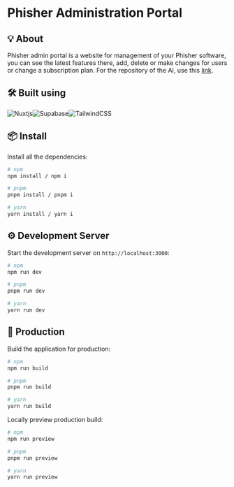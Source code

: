 # Phisher Administration Portal

## 💡 About
Phisher admin portal is a website for management of your Phisher software, you can see the latest features there, add, delete or make changes for users or change a subscription plan. For the repository of the AI, use this <a href="https://github.com/SquareSolutionsSoftware/phisher-azure">link</a>.

## 🛠️ Built using 
![Nuxtjs](https://img.shields.io/badge/Nuxt-002E3B?style=for-the-badge&logo=nuxtdotjs&logoColor=#00DC82)![Supabase](https://img.shields.io/badge/Supabase-3ECF8E?style=for-the-badge&logo=supabase&logoColor=white)![TailwindCSS](https://img.shields.io/badge/tailwindcss-%2338B2AC.svg?style=for-the-badge&logo=tailwind-css&logoColor=white)

## 📦 Install 

Install all the dependencies:

```bash
# npm
npm install / npm i

# pnpm
pnpm install / pnpm i

# yarn
yarn install / yarn i
```

## ⚙️ Development Server 

Start the development server on `http://localhost:3000`:

```bash
# npm
npm run dev

# pnpm
pnpm run dev

# yarn
yarn run dev
```

## 🚀 Production 

Build the application for production:

```bash
# npm
npm run build

# pnpm
pnpm run build

# yarn
yarn run build
```

Locally preview production build:

```bash
# npm
npm run preview

# pnpm
pnpm run preview

# yarn
yarn run preview
```


